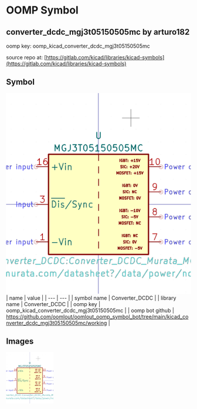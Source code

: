 # OOMP Symbol  
## converter_dcdc_mgj3t05150505mc  by arturo182  
  
oomp key: oomp_kicad_converter_dcdc_mgj3t05150505mc  
  
source repo at: [https://gitlab.com/kicad/libraries/kicad-symbols](https://gitlab.com/kicad/libraries/kicad-symbols)  
## Symbol  
  
[![working.png](working_600.png)](working.png)  
| name | value | 
| --- | --- | 
| symbol name | Converter_DCDC | 
| library name | Converter_DCDC | 
| oomp key | oomp_kicad_converter_dcdc_mgj3t05150505mc | 
| oomp bot github | https://github.com/oomlout/oomlout_oomp_symbol_bot/tree/main/kicad_converter_dcdc_mgj3t05150505mc/working | 
## Images  
  
[![working.png](working_140.png)](working.png)  
